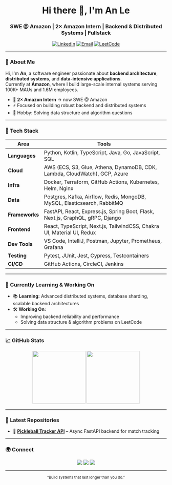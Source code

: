 <!-- Header -->
<h1 align="center">Hi there 👋, I'm An Le</h1>
<h3 align="center">SWE @ Amazon | 2× Amazon Intern | Backend & Distributed Systems | Fullstack</h3>

<p align="center">
  <a href="https://www.linkedin.com/in/anle2024/"><img src="https://img.shields.io/badge/LinkedIn-blue?logo=linkedin&logoColor=white" alt="LinkedIn"></a>
  <a href="mailto:leminhan2024@gmail.com"><img src="https://img.shields.io/badge/Email-grey?logo=gmail&logoColor=white" alt="Email"></a>
  <a href="https://leetcode.com/u/anle_2024/"><img src="https://img.shields.io/badge/LeetCode-orange?logo=leetcode&logoColor=white" alt="LeetCode"></a>
</p>

---

### 🧠 About Me
Hi, I'm **An**, a software engineer passionate about **backend architecture**, **distributed systems**, and **data-intensive applications**.  
Currently at **Amazon**, where I build large-scale internal systems serving 100K+ MAUs and 1.6M employees.  

- 💼 **2× Amazon Intern** → now SWE @ Amazon  
- ⚡️ Focused on building robust backend and distributed systems  
- 🎯 Hobby: Solving data structure and algorithm questions  

---

### 🧰 Tech Stack
| Area            | Tools                                                                                 |
|-----------------|---------------------------------------------------------------------------------------|
| **Languages**   | Python, Kotlin, TypeScript, Java, Go, JavaScript, SQL                                 |
| **Cloud**       | AWS (ECS, S3, Glue, Athena, DynamoDB, CDK, Lambda, CloudWatch), GCP, Azure           |
| **Infra**       | Docker, Terraform, GitHub Actions, Kubernetes, Helm, Nginx                            |
| **Data**        | Postgres, Kafka, Airflow, Redis, MongoDB, MySQL, Elasticsearch, RabbitMQ              |
| **Frameworks**  | FastAPI, React, Express.js, Spring Boot, Flask, Next.js, GraphQL, gRPC, Django        |
| **Frontend**    | React, TypeScript, Next.js, TailwindCSS, Chakra UI, Material UI, Redux                |
| **Dev Tools**   | VS Code, IntelliJ, Postman, Jupyter, Prometheus, Grafana                              |
| **Testing**     | Pytest, JUnit, Jest, Cypress, Testcontainers                                          |
| **CI/CD**       | GitHub Actions, CircleCI, Jenkins                                                     |

---

### 🚀 Currently Learning & Working On

- 📚 **Learning:** Advanced distributed systems, database sharding, scalable backend architectures
- 🛠️ **Working On:**  
  - Improving backend reliability and performance  
  - Solving data structure & algorithm problems on LeetCode  

---

### 📈 GitHub Stats
<p align="center">
  <img src="https://github-readme-stats.vercel.app/api?username=anle2024&show_icons=true&theme=transparent&hide_border=true" height="165">
  <img src="https://github-readme-stats.vercel.app/api/top-langs/?username=anle2024&layout=compact&theme=transparent&hide_border=true" height="165">
</p>

---

### 🧩 Latest Repositories
- 🏓 **[Pickleball Tracker API](https://github.com/anle2024/pickleball-tracker-app)** – Async FastAPI backend for match tracking
  
---

### 🌍 Connect
<p align="center">
  <a href="https://github.com/anle2024" target="_blank"><img src="https://img.shields.io/badge/GitHub-black?logo=github&logoColor=white"></a>
  <a href="https://www.linkedin.com/in/anle2024/" target="_blank"><img src="https://img.shields.io/badge/LinkedIn-blue?logo=linkedin&logoColor=white"></a>
  <a href="https://leetcode.com/u/anle_2024/" target="_blank"><img src="https://img.shields.io/badge/LeetCode-orange?logo=leetcode&logoColor=white"></a>
</p>

---

<p align="center">
  <sub>“Build systems that last longer than you do.”</sub>
</p>

